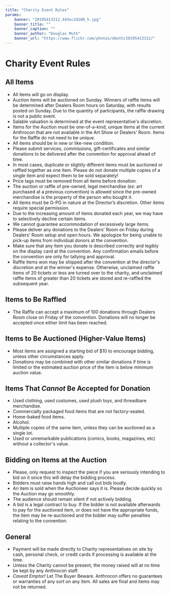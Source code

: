 ```yaml
---
title: "Charity Event Rules"
params:
    banner: "20195413312_443ec2d100_h.jpg"
    banner_title: ""
    banner_caption: ""
    banner_author: "Douglas Muth"
    banner_url: "https://www.flickr.com/photos/dmuth/20195413312/"
---
```


# Charity Event Rules

## All Items

- All items will go on display.
- Auction items will be auctioned on Sunday. Winners of raffle items will be determined after Dealers Room hours on Saturday, with results posted on Sunday. Due to the quantity of participants, the raffle drawing is not a public event.
- Salable valuation is determined at the event representative's discretion.
- Items for the Auction must be one-of-a-kind, unique items at the current Anthrocon that are not available in the Art Show or Dealers' Room. Items for the Raffle do not need to be unique.
- All items should be in new or like-new condition.
- Please submit services, commissions, gift-certificates and similar donations to be delivered after the convention for approval ahead of time.
- In most cases, duplicate or slightly different items must be auctioned or raffled together as one item. Please do not donate multiple copies of a single item and expect them to be sold separately!
- Price tags must be removed from all items before donation.
- The auction or raffle of pre-owned, legal merchandise (ex: art purchased at a previous convention) is allowed since the pre-owned merchandise is the property of the person who bought it.
- All items must be G-PG in nature at the Director’s discretion. Other items require special permission.
- Due to the increasing amount of items donated each year, we may have to selectively decline certain items.
- We cannot guarantee accommodation of excessively large items.
- Please deliver any donations to the Dealers' Room on Friday during Dealers' Room setup and open hours. We apologize for being unable to pick-up items from individual donors at the convention.
- Make sure that any item you donate is described correctly and legibly on the display card at the convention. Any confirmation emails before the convention are only for tallying and approval.
- Raffle items won may be shipped after the convention at the director's discretion and at the winner's expense. Otherwise, unclaimed raffle items of 20 tickets or less are turned over to the charity, and unclaimed raffle items of greater than 20 tickets are stored and re-raffled the subsequent year.

## Items to Be Raffled

- The Raffle can accept a maximum of 100 donations through Dealers Room close on Friday of the convention. Donations will no longer be accepted once either limit has been reached.

## Items to Be Auctioned (Higher-Value Items)

- Most items are assigned a starting bid of $10 to encourage bidding, unless other circumstances apply.
- Donations may be combined with other similar donations if time is limited or the estimated auction price of the item is below minimum auction value.

## Items That *Cannot* Be Accepted for Donation

- Used clothing, used costumes, used plush toys, and threadbare merchandise.
- Commercially packaged food items that are not factory-sealed.
- Home-baked food items.
- Alcohol.
- Multiple copies of the same item, unless they can be auctioned as a single lot.
- Used or unremarkable publications (comics, books, magazines, etc) without a collector's value.

## Bidding on Items at the Auction

- Please, only request to inspect the piece if you are seriously intending to bid on it since this will delay the bidding process.
- Bidders must raise hands high and call out bids loudly.
- An item is sold when the Auctioneer says it is. Please decide quickly so the Auction may go smoothly.
- The audience should remain silent if not actively bidding.
- A bid is a legal contract to buy. If the bidder is not available afterwards to pay for the auctioned item, or does not have the appropriate funds, the item may be re-auctioned and the bidder may suffer penalties relating to the convention.

## General

- Payment will be made directly to Charity representatives on site by cash, personal check, or credit cards if processing is available at the time.
- Unless the Charity cannot be present, the money raised will at no time be kept by any Anthrocon staff.
- *Caveat Emptor!* Let The Buyer Beware. Anthrocon offers no guarantees or warranties of any sort on any item. All sales are final and items may not be returned.
